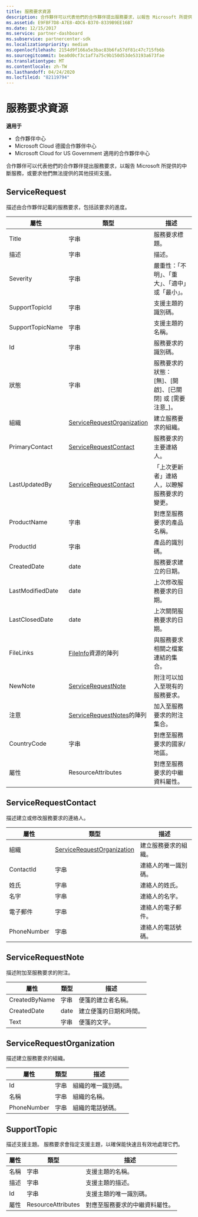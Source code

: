 ```yaml
---
title: 服務要求資源
description: 合作夥伴可以代表他們的合作夥伴提出服務要求，以報告 Microsoft 所提供的中斷服務，或要求他們無法提供的其他技術支援。
ms.assetid: E9FBF7D8-A7E8-4DC6-B370-8339B9EE16B7
ms.date: 12/15/2017
ms.service: partner-dashboard
ms.subservice: partnercenter-sdk
ms.localizationpriority: medium
ms.openlocfilehash: 2154d9f166a5e3bac83b6fa57df81c47c715fb6b
ms.sourcegitcommit: bea0d0cf3c1af7a75c9b150d53de53193a673fae
ms.translationtype: MT
ms.contentlocale: zh-TW
ms.lasthandoff: 04/24/2020
ms.locfileid: "82119794"
---
```

# <a name="service-request-resources"></a>服務要求資源

**適用于**

- 合作夥伴中心
- Microsoft Cloud 德國合作夥伴中心
- Microsoft Cloud for US Government 適用的合作夥伴中心

合作夥伴可以代表他們的合作夥伴提出服務要求，以報告 Microsoft 所提供的中斷服務，或要求他們無法提供的其他技術支援。

## <a name="servicerequest"></a>ServiceRequest

描述由合作夥伴記載的服務要求，包括該要求的進度。

| 屬性         | 類型                                                          | 描述                                                                          |
|------------------|---------------------------------------------------------------|--------------------------------------------------------------------------------------|
| Title            | 字串                                                        | 服務要求標題。                                                           |
| 描述      | 字串                                                        | 描述。                                                                     |
| Severity         | 字串                                                        | 嚴重性：「不明」、「重大」、「適中」或「最小」。                       |
| SupportTopicId   | 字串                                                        | 支援主題的識別碼。                                                         |
| SupportTopicName | 字串                                                        | 支援主題的名稱。                                                       |
| Id               | 字串                                                        | 服務要求的識別碼。                                                       |
| 狀態           | 字串                                                        | 服務要求的狀態： [無]、[開啟]、[已關閉] 或 [需要注意\_]。 |
| 組織     | [ServiceRequestOrganization](#servicerequestorganization)     | 建立服務要求的組織。                               |
| PrimaryContact   | [ServiceRequestContact](#servicerequestcontact)               | 服務要求的主要連絡人。                                              |
| LastUpdatedBy    | [ServiceRequestContact](#servicerequestcontact)               | 「上次更新者」連絡人，以瞭解服務要求的變更。                        |
| ProductName      | 字串                                                        | 對應至服務要求的產品名稱。                     |
| ProductId        | 字串                                                        | 產品的識別碼。                                                               |
| CreatedDate      | date                                                          | 服務要求建立的日期。                                          |
| LastModifiedDate | date                                                          | 上次修改服務要求的日期。                                 |
| LastClosedDate   | date                                                          | 上次關閉服務要求的日期。                                   |
| FileLinks        | [FileInfo](utility-resources.md#fileinfo)資源的陣列 | 與服務要求相關之檔案連結的集合。                    |
| NewNote          | [ServiceRequestNote](#servicerequestnote)                     | 附注可以加入至現有的服務要求。                                  |
| 注意            | [ServiceRequestNotes](#servicerequestnote)的陣列           | 加入至服務要求的附注集合。                                  |
| CountryCode      | 字串                                                        | 對應至服務要求的國家/地區。                                    |
| 屬性       | ResourceAttributes                                            | 對應至服務要求的中繼資料屬性。                        |

## <a name="servicerequestcontact"></a>ServiceRequestContact

描述建立或修改服務要求的連絡人。

| 屬性     | 類型                                                      | 描述                                            |
|--------------|-----------------------------------------------------------|--------------------------------------------------------|
| 組織 | [ServiceRequestOrganization](#servicerequestorganization) | 建立服務要求的組織。 |
| ContactId    | 字串                                                    | 連絡人的唯一識別碼。                               |
| 姓氏     | 字串                                                    | 連絡人的姓氏。                          |
| 名字    | 字串                                                    | 連絡人的名字。                         |
| 電子郵件        | 字串                                                    | 連絡人的電子郵件。                              |
| PhoneNumber  | 字串                                                    | 連絡人的電話號碼。                       |

## <a name="servicerequestnote"></a>ServiceRequestNote

描述附加至服務要求的附注。

| 屬性      | 類型   | 描述                                  |
|---------------|--------|----------------------------------------------|
| CreatedByName | 字串 | 便箋的建立者名稱。         |
| CreatedDate   | date   | 建立便箋的日期和時間。 |
| Text          | 字串 | 便箋的文字。                        |

## <a name="servicerequestorganization"></a>ServiceRequestOrganization

描述建立服務要求的組織。

| 屬性    | 類型   | 描述                           |
|-------------|--------|---------------------------------------|
| Id          | 字串 | 組織的唯一識別碼。    |
| 名稱        | 字串 | 組織的名稱。         |
| PhoneNumber | 字串 | 組織的電話號碼。 |

## <a name="supporttopic"></a>SupportTopic

描述支援主題。 服務要求會指定支援主題，以確保能快速且有效地處理它們。

| 屬性    | 類型               | 描述                                                   |
|-------------|--------------------|---------------------------------------------------------------|
| 名稱        | 字串             | 支援主題的名稱。                                |
| 描述 | 字串             | 支援主題的描述。                         |
| Id          | 字串             | 支援主題的唯一識別碼。                           |
| 屬性  | ResourceAttributes | 對應至服務要求的中繼資料屬性。 |

